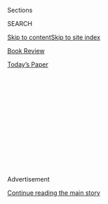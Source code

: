 <div id="app">

<div>

<div>

<div>

<div class="NYTAppHideMasthead css-1q2w90k e1suatyy0">

<div class="section css-ui9rw0 e1suatyy2">

<div class="css-eph4ug er09x8g0">

<div class="css-6n7j50">

</div>

<span class="css-1dv1kvn">Sections</span>

<div class="css-10488qs">

<span class="css-1dv1kvn">SEARCH</span>

</div>

[Skip to content](#site-content)[Skip to site index](#site-index)

</div>

<div id="masthead-section-label" class="css-1wr3we4 eaxe0e00">

[Book
Review](https://www.nytimes3xbfgragh.onion/section/books/review)

</div>

<div class="css-10698na e1huz5gh0">

</div>

</div>

<div id="masthead-bar-one" class="section hasLinks css-15hmgas e1csuq9d3">

<div class="css-uqyvli e1csuq9d0">

</div>

<div class="css-1uqjmks e1csuq9d1">

</div>

<div class="css-9e9ivx">

[](https://myaccount.nytimes3xbfgragh.onion/auth/login?response_type=cookie&client_id=vi)

</div>

<div class="css-1bvtpon e1csuq9d2">

[Today’s
Paper](https://www.nytimes3xbfgragh.onion/section/todayspaper)

</div>

</div>

</div>

</div>

<div data-aria-hidden="false">

<div id="site-content" data-role="main">

<div>

<div class="css-1aor85t" style="opacity:0.000000001;z-index:-1;visibility:hidden">

<div class="css-1hqnpie">

<div class="css-epjblv">

<span class="css-17xtcya">[Book
Review](/section/books/review)</span><span class="css-x15j1o">|</span><span class="css-fwqvlz">The
Yearning for the
Unexplained</span>

</div>

<div class="css-k008qs">

<div class="css-1iwv8en">

<span class="css-18z7m18"></span>

<div>

</div>

</div>

<span class="css-1n6z4y">https://nyti.ms/2WS0wUS</span>

<div class="css-1705lsu">

<div class="css-4xjgmj">

<div class="css-4skfbu" data-role="toolbar" data-aria-label="Social Media Share buttons, Save button, and Comments Panel with current comment count" data-testid="share-tools">

  - 
  - 
  - 
  - 
    
    <div class="css-6n7j50">
    
    </div>

  - 

</div>

</div>

</div>

</div>

</div>

</div>

<div class="css-13pd83m">

</div>

<div id="top-wrapper" class="css-1sy8kpn">

<div id="top-slug" class="css-l9onyx">

Advertisement

</div>

[Continue reading the main
story](#after-top)

<div class="ad top-wrapper" style="text-align:center;height:100%;display:block;min-height:250px">

<div id="top" class="place-ad" data-position="top" data-size-key="top">

</div>

</div>

<div id="after-top">

</div>

</div>

<div>

<div style="position:absolute;width:0;height:0;visibility:hidden;display:none">

</div>

<div style="width:100%">

<div class="css-18qqsen e1eullfg0" style="background-image:url(https://static01.graylady3jvrrxbe.onion/images/2018/03/27/books/book-review-album-art-v2/book-review-album-art-v2-videoFifteenBySeven2610-v2.jpg)">

<div class="css-1hmsypo e1eullfg2">

<div class="css-131hid3 e1eullfg3">

<div class="css-1uhi299 e1eullfg1">

</div>

<div class="css-1tloyb6">

<div class="css-1kltdsh ehra6vc0">

[<span class="css-1f76qa2">![Book Review
logo](https://static01.graylady3jvrrxbe.onion/images/2018/03/27/books/book-review-album-art-v2/book-review-album-art-v2-square320.jpg)<span>Book
Review</span></span>](https://www.nytimes3xbfgragh.onion/column/book-review-podcast)<span class="css-1lhttlg ehra6vc1"><span class="css-sj5ozi ehra6vc2">Subscribe:</span></span>

  - [Apple Podcasts](https://itunes.apple.com/us/podcast/id120315179)
  - [Google
    Podcasts](https://www.google.com/podcasts?feed=aHR0cHM6Ly9yc3MuYXJ0MTkuY29tL2Jvb2stcmV2aWV3)

</div>

</div>

<div class="css-1r0dpua e1eullfg4">

<div class="css-1gu519p edye5kn0">

<div>

# The Yearning for the Unexplained

## Colin Dickey talks about “The Unidentified,” and Miles Harvey discusses “The King of Confidence.”

</div>

<span class="css-lsnb14 edye5kn4">Hosted by Pamela Paul</span>

</div>

<div class="css-1g7y0i5 e1drnplw0">

<div class="css-1ceswkc e1drnplw1">

</div>

<div class="css-f2fzwx e1drnplw2">

<div data-aria-labelledby="modal-title" data-role="region">

<div id="modal-title" class="css-mln36k">

transcript

</div>

<div class="css-pbq7ev">

</div>

<span>Back to Book Review</span>

<div class="css-f6lhej">

<div class="css-1ialerq">

<div class="css-1701swk">

bars

</div>

<div>

<div class="css-1t7yl1y">

0:00/0:00

</div>

<div class="css-og85jy">

\-0:00

</div>

</div>

</div>

</div>

</div>

</div>

</div>

</div>

<div class="css-1xgepvx e1eullfg5">

</div>

</div>

</div>

</div>

<div class="css-fnovkn e1gfokfg0">

<span class="css-1ly73wi e1tej78p0">Previous</span>

<div class="css-1s78rjm e1gfokfg1">

<div class="css-uq6cyc e1gfokfg3" data-recirc-bar-item="true">

<div class="css-hoe9xz">

<span class="css-nxkttv">More episodes
of</span><span class="css-19zi9mh">Book
Review</span>

</div>

</div>

<div class="css-uq6cyc e1gfokfg3" data-recirc-bar-item="true">

[![](https://static01.graylady3jvrrxbe.onion/images/2020/07/28/books/review/Scott_Americans_Jones--Hagar/Scott_Americans_Jones--Hagar-thumbLarge-v2.jpg)](https://www.nytimes3xbfgragh.onion/2020/08/14/books/review/podcast-a-o-scott-edward-p-jones-eric-jay-dolin-furious-sky-hurricanes.html?action=click&module=audio-series-bar&region=header&pgtype=Article)

<div class="css-14o8mz7 e1gfokfg2">

</div>

<div class="css-1qq8bvn">

August 14, 2020<span>  <span class="css-orcm78">•</span> 
1:02:40</span><span class="css-i5svdo">The Fictional World of Edward P.
Jones</span>

</div>

</div>

<div class="css-uq6cyc e1gfokfg3" data-recirc-bar-item="true">

[![](https://static01.graylady3jvrrxbe.onion/images/2020/08/04/books/03BOOKWILKERSON1/03BOOKWILKERSON1-thumbLarge.jpg)](https://www.nytimes3xbfgragh.onion/2020/08/07/books/review/podcast-isabel-wilkerson-caste-david-hill-vapors.html?action=click&module=audio-series-bar&region=header&pgtype=Article)

<div class="css-14o8mz7 e1gfokfg2">

</div>

<div class="css-1qq8bvn">

August 7, 2020<span>  <span class="css-orcm78">•</span> 
55:35</span><span class="css-i5svdo">Isabel Wilkerson Talks About
‘Caste’</span>

</div>

</div>

<div class="css-uq6cyc e1gfokfg3" data-recirc-bar-item="true">

[![](https://static01.graylady3jvrrxbe.onion/images/2020/07/31/books/31pod-cover/31pod-cover-thumbLarge.jpg)](https://www.nytimes3xbfgragh.onion/2020/07/31/books/review/podcast-twilight-democracy-anne-applebaum-eat-buddha-barbara-demick.html?action=click&module=audio-series-bar&region=header&pgtype=Article)

<div class="css-14o8mz7 e1gfokfg2">

</div>

<div class="css-1qq8bvn">

July 31, 2020<span>  <span class="css-orcm78">•</span> 
54:48</span><span class="css-i5svdo">The ‘Seductive Lure’ of
Authoritarianism</span>

</div>

</div>

<div class="css-uq6cyc e1gfokfg3" data-recirc-bar-item="true">

[![](https://static01.graylady3jvrrxbe.onion/images/2020/07/24/books/24pod-cover/24pod-cover-thumbLarge.jpg)](https://www.nytimes3xbfgragh.onion/2020/07/24/books/review/podcast-colin-dickey-unexplained-miles-harvey-king-of-confidence.html?action=click&module=audio-series-bar&region=header&pgtype=Article)

<div class="css-14o8mz7 e1gfokfg2">

</div>

<div class="css-1qq8bvn">

July 24, 2020<span class="css-i5svdo">The Yearning for the
Unexplained</span>

</div>

</div>

<div class="css-uq6cyc e1gfokfg3" data-recirc-bar-item="true">

[![](https://static01.graylady3jvrrxbe.onion/images/2020/07/09/books/17podcover/08BOOKZELIZER1-thumbLarge.png)](https://www.nytimes3xbfgragh.onion/2020/07/17/books/review/podcast-julian-zelizer-burning-down-house-newt-gingrich-notes-silencing-lacy-crawford.html?action=click&module=audio-series-bar&region=header&pgtype=Article)

<div class="css-14o8mz7 e1gfokfg2">

</div>

<div class="css-1qq8bvn">

July 17, 2020<span>  <span class="css-orcm78">•</span> 
1:05:20</span><span class="css-i5svdo">Newt Gingrich and the Dawn of an
Era</span>

</div>

</div>

<div class="css-uq6cyc e1gfokfg3" data-recirc-bar-item="true">

[![](https://static01.graylady3jvrrxbe.onion/images/2020/07/06/books/review/00Mendelsohn-utopia/00Mendelsohn-utopia-thumbLarge-v2.jpg)](https://www.nytimes3xbfgragh.onion/2020/07/10/books/review/david-mitchell-utopia-avenue-daniel-mendelsohn-biggest-bluff-poker-maria-konnikova.html?action=click&module=audio-series-bar&region=header&pgtype=Article)

<div class="css-14o8mz7 e1gfokfg2">

</div>

<div class="css-1qq8bvn">

July 10, 2020<span>  <span class="css-orcm78">•</span> 
1:02:09</span><span class="css-i5svdo">David Mitchell’s Vast and Tangled
Universe</span>

</div>

</div>

<div class="css-uq6cyc e1gfokfg3" data-recirc-bar-item="true">

[![](https://static01.graylady3jvrrxbe.onion/images/2020/07/03/books/03pod-cover/03pod-cover-thumbLarge.jpg)](https://www.nytimes3xbfgragh.onion/2020/07/03/books/review/podcast-jules-feiffer-smart-george-steve-inskeep-imperfect-union.html?action=click&module=audio-series-bar&region=header&pgtype=Article)

<div class="css-14o8mz7 e1gfokfg2">

</div>

<div class="css-1qq8bvn">

July 3, 2020<span>  <span class="css-orcm78">•</span> 
56:09</span><span class="css-i5svdo">Jules Feiffer on His Long, Varied
Career</span>

</div>

</div>

<div class="css-uq6cyc e1gfokfg3" data-recirc-bar-item="true">

[![](https://static01.graylady3jvrrxbe.onion/images/2020/06/26/books/26pod-cover/26pod-cover-thumbLarge.jpg)](https://www.nytimes3xbfgragh.onion/2020/06/26/books/review/podcast-richard-haass-world-brief-introduction.html?action=click&module=audio-series-bar&region=header&pgtype=Article)

<div class="css-14o8mz7 e1gfokfg2">

</div>

<div class="css-1qq8bvn">

June 26, 2020<span>  <span class="css-orcm78">•</span> 
1:06:53</span><span class="css-i5svdo">A Short Guide to ‘The
World’</span>

</div>

</div>

<div class="css-uq6cyc e1gfokfg3" data-recirc-bar-item="true">

[![](https://static01.graylady3jvrrxbe.onion/images/2020/06/18/books/18pod-cover/18pod-cover-thumbLarge.jpg)](https://www.nytimes3xbfgragh.onion/2020/06/18/books/review/andre-leon-talley-chiffon-trenches-claudia-rankine-jericho-brown-megha-majumdar-burning.html?action=click&module=audio-series-bar&region=header&pgtype=Article)

<div class="css-14o8mz7 e1gfokfg2">

</div>

<div class="css-1qq8bvn">

June 18, 2020<span>  <span class="css-orcm78">•</span> 
1:00:18</span><span class="css-i5svdo">André Leon Talley on ‘The Chiffon
Trenches’</span>

</div>

</div>

<div class="css-uq6cyc e1gfokfg3" data-recirc-bar-item="true">

[![](https://static01.graylady3jvrrxbe.onion/images/2020/06/12/books/12pod-cover/12pod-cover-thumbLarge.png)](https://www.nytimes3xbfgragh.onion/2020/06/12/books/review/podcast-stephen-fry-heroes-greek-myths.html?action=click&module=audio-series-bar&region=header&pgtype=Article)

<div class="css-14o8mz7 e1gfokfg2">

</div>

<div class="css-1qq8bvn">

June 12, 2020<span>  <span class="css-orcm78">•</span> 
1:01:50</span><span class="css-i5svdo">Stephen Fry on Reimagining the
Greek
Myths</span>

</div>

</div>

<div class="css-uq6cyc e1gfokfg3" data-recirc-bar-item="true">

[![](https://static01.graylady3jvrrxbe.onion/images/2020/06/07/books/review/05pod-art/05pod-art-thumbLarge-v2.jpg)](https://www.nytimes3xbfgragh.onion/2020/06/05/books/review/podcast-a-o-scott-wallace-stegner-sunny-days-david-kamp.html?action=click&module=audio-series-bar&region=header&pgtype=Article)

<div class="css-14o8mz7 e1gfokfg2">

</div>

<div class="css-1qq8bvn">

June 5, 2020<span>  <span class="css-orcm78">•</span> 
58:58</span><span class="css-i5svdo">A.O. Scott on the Work of Wallace
Stegner</span>

</div>

</div>

<div class="css-uq6cyc e1gfokfg3" data-recirc-bar-item="true">

[![](https://static01.graylady3jvrrxbe.onion/images/2020/05/29/books/29podcast-cover/29podcast-cover-thumbLarge.jpg)](https://www.nytimes3xbfgragh.onion/2020/05/29/books/review/podcast-enemy-of-all-mankind-piracy-steven-johnson-stephen-king-gilbert-cruz.html?action=click&module=audio-series-bar&region=header&pgtype=Article)

<div class="css-14o8mz7 e1gfokfg2">

</div>

<div class="css-1qq8bvn">

May 29, 2020<span>  <span class="css-orcm78">•</span> 
1:07:26</span><span class="css-i5svdo">A Manhunt on the 17th Century’s
High Seas</span>

</div>

</div>

<div class="css-uq6cyc e1gfokfg3" data-recirc-bar-item="true">

<div class="css-1o3broy">

[<span class="css-nxkttv">See All Episodes
of</span><span class="css-cbc4vz">Book
Review</span>](https://www.nytimes3xbfgragh.onion/column/book-review-podcast)

</div>

</div>

</div>

<span class="css-1ly73wi e1tej78p0">Next</span>

</div>

</div>

<div class="css-1tlsmx">

July 24,
2020

<div>

<div class="css-4xjgmj">

<div class="css-d8bdto" data-role="toolbar" data-aria-label="Social Media Share buttons, Save button, and Comments Panel with current comment count" data-testid="share-tools">

  - 
  - 
  - 
  - 
    
    <div class="css-6n7j50">
    
    </div>

  - 

</div>

</div>

</div>

</div>

</div>

<div class="section meteredContent css-1r7ky0e" name="articleBody" itemprop="articleBody">

<div class="css-1fanzo5 StoryBodyCompanionColumn">

<div class="css-53u6y8">

**Subscribe:**
**[iTunes](https://itunes.apple.com/us/podcast/book-review/id120315179?mt=2)**
**|** **[Google Play
Music](https://play.google.com/music/listen?u=0#/ps/Iv6zeb5qwjtzjfbyo3vy5zny5ky)**
**|** **[How to
Listen](https://www.nytimes3xbfgragh.onion/2018/08/03/books/review/how-to-listen-to-the-book-review-podcast.html)**

In his new book, [“The
Unidentified,”](https://www.nytimes3xbfgragh.onion/2020/07/21/books/review/the-unidentified-colin-dickey.html)
Colin Dickey writes about Bigfoot, alien visitations and other phenomena
that science seems unable to explain — and looks at the cults that have
developed around them.

“I wanted to dig a little deeper into the genealogy of where some of
these beliefs come from,” Dickey says. “I really wanted to understand
how we became a culture that is yearning for the unbelievable, that is
yearning for something that is beyond the reach of science and
religion.”

<div class="css-79elbk" data-testid="photoviewer-wrapper">

<div class="css-z3e15g" data-testid="photoviewer-wrapper-hidden">

</div>

<div class="css-1a48zt4 ehw59r15" data-testid="photoviewer-children">

<div class="css-zgakxe erfvjey0">

<span class="css-1ly73wi e1tej78p0">Image</span>

<div class="css-zjzyr8">

<div data-testid="lazyimage-container" style="height:583.8666666666667px">

</div>

</div>

</div>

</div>

</div>

Miles Harvey visits the podcast to talk about his new book, [“The King
of
Confidence,”](https://www.nytimes3xbfgragh.onion/2020/07/14/books/review/king-of-confidence-miles-harvey-james-jesse-strang.html)
his fascinating history of James Jesse Strang, a 19th-century grifter
who ruled over a breakaway religious colony.

</div>

</div>

<div class="css-1fanzo5 StoryBodyCompanionColumn">

<div class="css-53u6y8">

“From an early age, he dreamt of being a lawyer, a politician, a
statesman,” Harvey says. “At one point in these journals, he talks about
how he wants to marry Britain’s Princess Victoria, who was then not
Queen Victoria, and he says: ‘If only I had a chance to do this, I could
pull it off.’ So, he was an amazing self-actualizer in a time where
self-reinvention was just rampant. This was the great age of the
self-made man. And I always think how similar Strang’s career was to
Abraham Lincoln’s: both these country lawyers, both state reps,
postmasters. And for a long time, Strang was more famous than Lincoln.”

Also on this week’s episode, Alexandra Alter has news from the
publishing world; and Dwight Garner and Parul Sehgal talk about what
people are reading. Pamela Paul is the host.

Here are the books discussed in this week’s “What We’re Reading”:

  - [“Crooked
    Hallelujah”](https://www.nytimes3xbfgragh.onion/2020/07/06/books/review-crooked-hallelujah-kelli-jo-ford.html)
    by Kelli Jo Ford

  - [“Eat the
    Buddha”](https://www.nytimes3xbfgragh.onion/2020/07/15/books/eat-buddha-life-death-tibetan-town-barbara-demick.html)
    by Barbara Demick

*We would love to hear your thoughts about this episode, and about the
Book Review’s podcast in general. You can send them to*
[*books@NYTimes.com*](mailto:books@NYTimes.com)*.*

</div>

</div>

</div>

<div>

</div>

<div>

</div>

<div>

</div>

<div>

<div id="bottom-wrapper" class="css-1ede5it">

<div id="bottom-slug" class="css-l9onyx">

Advertisement

</div>

[Continue reading the main
story](#after-bottom)

<div id="bottom" class="ad bottom-wrapper" style="text-align:center;height:100%;display:block;min-height:90px">

</div>

<div id="after-bottom">

</div>

</div>

</div>

</div>

</div>

## Site Index

<div>

</div>

## Site Information Navigation

  - [© <span>2020</span> <span>The New York Times
    Company</span>](https://help.nytimes3xbfgragh.onion/hc/en-us/articles/115014792127-Copyright-notice)

<!-- end list -->

  - [NYTCo](https://www.nytco.com/)
  - [Contact
    Us](https://help.nytimes3xbfgragh.onion/hc/en-us/articles/115015385887-Contact-Us)
  - [Work with us](https://www.nytco.com/careers/)
  - [Advertise](https://nytmediakit.com/)
  - [T Brand Studio](http://www.tbrandstudio.com/)
  - [Your Ad
    Choices](https://www.nytimes3xbfgragh.onion/privacy/cookie-policy#how-do-i-manage-trackers)
  - [Privacy](https://www.nytimes3xbfgragh.onion/privacy)
  - [Terms of
    Service](https://help.nytimes3xbfgragh.onion/hc/en-us/articles/115014893428-Terms-of-service)
  - [Terms of
    Sale](https://help.nytimes3xbfgragh.onion/hc/en-us/articles/115014893968-Terms-of-sale)
  - [Site
    Map](https://spiderbites.nytimes3xbfgragh.onion)
  - [Help](https://help.nytimes3xbfgragh.onion/hc/en-us)
  - [Subscriptions](https://www.nytimes3xbfgragh.onion/subscription?campaignId=37WXW)

</div>

</div>

</div>

</div>

